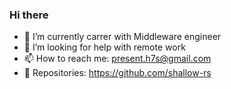 ### Hi there  

- 🌱 I’m currently carrer with Middleware engineer
- 👯 I’m looking for help with remote work
- 📫 How to reach me: present.h7s@gmail.com
- 🔭 Repositories: https://github.com/shallow-rs

